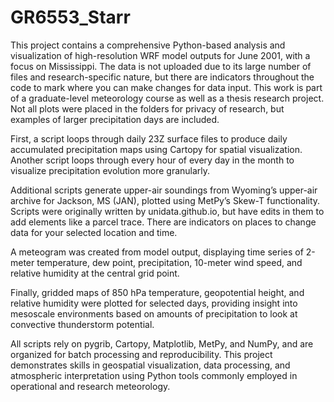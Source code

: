# GR6553_Starr
This project contains a comprehensive Python-based analysis and visualization of high-resolution WRF model outputs for June 2001, with a focus on Mississippi.  The data is not uploaded due to its large number of files and research-specific nature, but there are indicators throughout the code to mark where you can make changes for data input. This work is part of a graduate-level meteorology course as well as a thesis research project. Not all plots were placed in the folders for privacy of research, but examples of larger precipitation days are included.

First, a script loops through daily 23Z surface files to produce daily accumulated precipitation maps using Cartopy for spatial visualization. Another script loops through every hour of every day in the month to visualize precipitation evolution more granularly.

Additional scripts generate upper-air soundings from Wyoming’s upper-air archive for Jackson, MS (JAN), plotted using MetPy’s Skew-T functionality. Scripts were originally written by unidata.github.io, but have edits in them to add elements like a parcel trace. There are indicators on places to change data for your selected location and time.

A meteogram was created from model output, displaying time series of 2-meter temperature, dew point, precipitation, 10-meter wind speed, and relative humidity at the central grid point.

Finally, gridded maps of 850 hPa temperature, geopotential height, and relative humidity were plotted for selected days, providing insight into mesoscale environments based on amounts of precipitation to look at convective thunderstorm potential. 

All scripts rely on pygrib, Cartopy, Matplotlib, MetPy, and NumPy, and are organized for batch processing and reproducibility. This project demonstrates skills in geospatial visualization, data processing, and atmospheric interpretation using Python tools commonly employed in operational and research meteorology.
